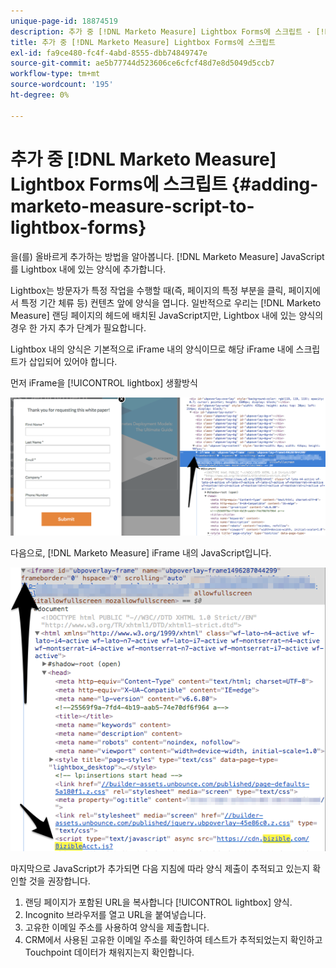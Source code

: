 ```yaml
---
unique-page-id: 18874519
description: 추가 중 [!DNL Marketo Measure] Lightbox Forms에 스크립트 - [!DNL Marketo Measure] - 제품 설명서
title: 추가 중 [!DNL Marketo Measure] Lightbox Forms에 스크립트
exl-id: fa9ce480-fc4f-4abd-8555-dbb74849747e
source-git-commit: ae5b77744d523606ce6cfcf48d7e8d5049d5ccb7
workflow-type: tm+mt
source-wordcount: '195'
ht-degree: 0%

---
```


# 추가 중 [!DNL Marketo Measure] Lightbox Forms에 스크립트 {#adding-marketo-measure-script-to-lightbox-forms}

을(를) 올바르게 추가하는 방법을 알아봅니다. [!DNL Marketo Measure] JavaScript를 Lightbox 내에 있는 양식에 추가합니다.

Lightbox는 방문자가 특정 작업을 수행할 때(즉, 페이지의 특정 부분을 클릭, 페이지에서 특정 기간 체류 등) 컨텐츠 앞에 양식을 엽니다. 일반적으로 우리는 [!DNL Marketo Measure] 랜딩 페이지의 헤드에 배치된 JavaScript지만, Lightbox 내에 있는 양식의 경우 한 가지 추가 단계가 필요합니다.

Lightbox 내의 양식은 기본적으로 iFrame 내의 양식이므로 해당 iFrame 내에 스크립트가 삽입되어 있어야 합니다.

먼저 iFrame을 [!UICONTROL lightbox] 생활방식

![](assets/1.png)

다음으로, [!DNL Marketo Measure] iFrame 내의 JavaScript입니다.

![](assets/2.png)

마지막으로 JavaScript가 추가되면 다음 지침에 따라 양식 제출이 추적되고 있는지 확인할 것을 권장합니다.

1. 랜딩 페이지가 포함된 URL을 복사합니다 [!UICONTROL lightbox] 양식.
1. Incognito 브라우저를 열고 URL을 붙여넣습니다.
1. 고유한 이메일 주소를 사용하여 양식을 제출합니다.
1. CRM에서 사용된 고유한 이메일 주소를 확인하여 테스트가 추적되었는지 확인하고 Touchpoint 데이터가 채워지는지 확인합니다.
